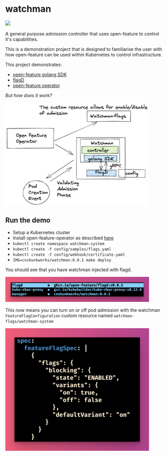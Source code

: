 # watchman

<img src="images/doggo.png" width="450px;" />

A general purpose admission controller that uses open-feature to control it's capabilities.

This is a demonstration project that is designed to familiarise the user with how open-feature can be used within Kubernetes to control infrastructure. 

This project demonstrates:

- [open-feature golang SDK](https://github.com/open-feature/golang-sdk)
- [flagD](https://github.com/open-feature/flagd)
- [open-feature operator](https://github.com/open-feature/open-feature-operator)

_But how does it work?_

<img src="images/003.png" width="450px;">

## Run the demo

- Setup a Kubernetes cluster
- Install open-feature-operator as described [here](https://github.com/open-feature/open-feature-operator#deploy-the-latest-release)
- `kubectl create namespace watchman-system`
- `kubectl create -f config/samples/flags.yaml`
- `kubectl create -f config/webhook/certificate.yaml`
- `IMG=cnskunkworks/watchman:0.0.1 make deploy`

You should see that you have watchman injected with flagd.

<img src="images/001.png" width="450px;">

This now means you can turn on or off pod admission with the watchman `FeatureFlagConfiguration` custom resource named `watchman-flags/watchman-system`

<img src="images/002.png" width="450px;">
